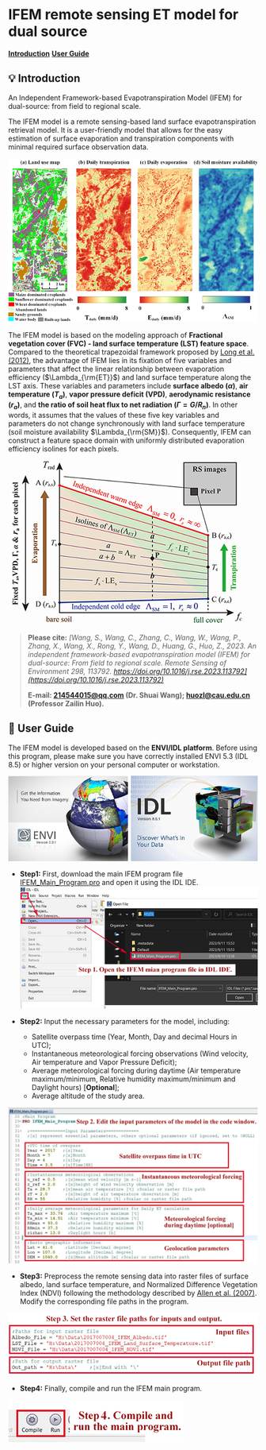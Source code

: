 # IFEM remote sensing ET model for dual source

[**Introduction**](#-introduction)     [**User Guide**](#-user-guide)     

## 💡 Introduction

An Independent Framework-based Evapotranspiration Model (IFEM) for dual-source: from field to regional scale.

The IFEM model is a remote sensing-based land surface evapotranspiration retrieval model. It is a user-friendly model that allows for the easy estimation of surface evaporation and transpiration components with minimal required surface observation data.

![Guide_figures/Outputs.jpg](Guide_figures/Outputs.jpg)

The IFEM model is based on the modeling approach of **Fractional vegetation cover (FVC) - land surface temperature (LST) feature space**. Compared to the theoretical trapezoidal framework proposed by [Long et al. (2012)](https://doi.org/10.1016/j.rse.2012.02.015), the advantage of IFEM lies in its fixation of five variables and parameters that affect the linear relationship between evaporation efficiency ($\Lambda_{\rm{ET}}$) and land surface temperature along the LST axis. These variables and parameters include **surface albedo ($\alpha$)**, **air temperature ($T_a$)**, **vapor pressure deficit (VPD)**, **aerodynamic resistance ($r_a$)**, and **the ratio of soil heat flux to net radiation ($\Gamma = G/R_n$)**. In other words, it assumes that the values of these five key variables and parameters do not change synchronously with land surface temperature (soil moisture availability $\Lambda_{\rm{SM}}$). Consequently, IFEM can construct a feature space domain with uniformly distributed evaporation efficiency isolines for each pixels.

![Guide_figures/Flow chart.jpg](Guide_figures/Space.jpg)

> **Please cite:** *[Wang, S., Wang, C., Zhang, C., Wang, W., Wang, P., Zhang, X., Wang, X., Rong, Y., Wang, D., Huang, G., Huo, Z., 2023. An independent framework-based evapotranspiration model (IFEM) for dual-source: From field to regional scale. Remote Sensing of Environment 298, 113792. https://doi.org/10.1016/j.rse.2023.113792](https://doi.org/10.1016/j.rse.2023.113792)*
> 
> **E-mail: 214544015@qq.com (Dr. Shuai Wang); huozl@cau.edu.cn (Professor Zailin Huo).**



## 🔮 User Guide

The IFEM model is developed based on the **ENVI/IDL platform**. Before using this program, please make sure you have correctly installed ENVI 5.3 (IDL 8.5) or higher version on your personal computer or workstation.

![ENVI/IDL platform](Guide_figures/ENVIIDL%20platform.jpg)

* **Step1:** First, download the main IFEM program file [IFEM_Main_Program.pro](IFEM_Main_Program.pro) and open it using the IDL IDE.![Step1](Guide_figures/Step1.jpg)

* **Step2:** Input the necessary parameters for the model, including:
  * Satellite overpass time (Year, Month, Day and  decimal Hours in UTC);
  * Instantaneous meteorological forcing observations (Wind velocity, Air temperature and Vapor Pressure Deficit);
  * Average meteorological forcing during daytime (Air temperature maximum/minimum, Relative humidity maximum/minimum and Daylight hours) \[**Optional**\];
  * Average altitude of the study area.

 ![Step2](Guide_figures/Step2.jpg)

* **Step3:** Preprocess the remote sensing data into raster files of surface albedo, land surface temperature, and Normalized Difference Vegetation Index (NDVI) following the methodology described by [Allen et al. (2007)](https://doi.org/10.1061/(ASCE)0733-9437(2007)133:4(380)). Modify the corresponding file paths in the program.

![Step3](Guide_figures/Step3.jpg)

* **Step4:** Finally, compile and run the IFEM main program.

![Step4](Guide_figures/Step4.jpg)


